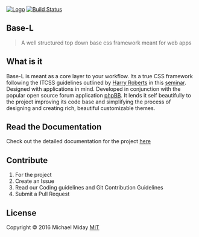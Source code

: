 [![Logo](https://cdn.rawgit.com/hanakin/base-l/master/base-l-banner.svg)](https://github.com/hanakin/base-l)
[![Build Status](https://img.shields.io/travis/hanakin/base-l/master.svg)](http://travis-ci.org/hanakin/base-l/master)

## Base-L
> A well structured top down base css framework meant for web apps

## What is it
Base-L is meant as a core layer to your workflow. Its a true CSS framework following
the ITCSS guidelines outlined by [Harry Roberts](http://www.csswizardry.com) in
this [seminar](https://www.youtube.com/watch?v=1OKZOV-iLj4). Designed with
applications in mind. Developed in conjunction with the popular open source
forum application [phpBB](http://www.phpbb.org). It lends it self beautifully to
the project improving its code base and simplifying the process of designing and
creating rich, beautiful customizable themes.

## Read the Documentation
Check out the detailed documentation for the project [here](http://hanakin.github.io/base-l)

## Contribute
1. For the project
2. Create an Issue
3. Read our Coding guidelines and Git Contribution Guidelines
4. Submit a Pull Request

## License
Copyright ©️ 2016 Michael Miday
[MIT](https://opensource.org/licenses/MIT)
